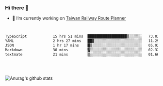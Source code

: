 ### Hi there 👋

- 🔭 I’m currently working on [Taiwan Railway Route Planner](https://github.com/Taiwan-Railway-Route-Planner)

<br/>

<!--START_SECTION:waka-->

```txt
TypeScript            15 hrs 51 mins  ██████████████████▒░░░░░░   73.03 %
YAML                  2 hrs 27 mins   ██▓░░░░░░░░░░░░░░░░░░░░░░   11.29 %
JSON                  1 hr 17 mins    █▒░░░░░░░░░░░░░░░░░░░░░░░   05.92 %
Markdown              30 mins         ▓░░░░░░░░░░░░░░░░░░░░░░░░   02.32 %
textmate              21 mins         ▒░░░░░░░░░░░░░░░░░░░░░░░░   01.66 %
```

<!--END_SECTION:waka-->

<br/>
<br/>

![Anurag's github stats](https://github-readme-stats.vercel.app/api?username=DepickereSven&show_icons=true&theme=tokyonight)



<!--
**DepickereSven/DepickereSven** is a ✨ _special_ ✨ repository because its `README.md` (this file) appears on your GitHub profile.

Here are some ideas to get you started:

- 🔭 I’m currently working on ...
- 🌱 I’m currently learning ...
- 👯 I’m looking to collaborate on ...
- 🤔 I’m looking for help with ...
- 💬 Ask me about ...
- 📫 How to reach me: ...
- 😄 Pronouns: ...
- ⚡ Fun fact: ...
-->
